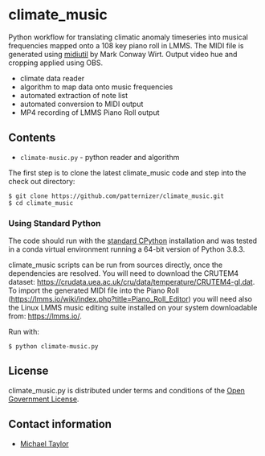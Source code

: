 # climate_music

Python workflow for translating climatic anomaly timeseries into musical frequencies mapped onto a 108 key piano roll in LMMS. The MIDI file is generated using [midiutil](https://github.com/duggan/midiutil) by Mark Conway Wirt. Output video hue and cropping applied using OBS.

* climate data reader
* algorithm to map data onto music frequencies
* automated extraction of note list
* automated conversion to MIDI output
* MP4 recording of LMMS Piano Roll output

## Contents

* `climate-music.py` - python reader and algorithm

The first step is to clone the latest climate_music code and step into the check out directory: 

    $ git clone https://github.com/patternizer/climate_music.git
    $ cd climate_music

### Using Standard Python

The code should run with the [standard CPython](https://www.python.org/downloads/) installation and was tested 
in a conda virtual environment running a 64-bit version of Python 3.8.3.

climate_music scripts can be run from sources directly, once the dependencies are resolved. You will need to download the CRUTEM4 dataset: https://crudata.uea.ac.uk/cru/data/temperature/CRUTEM4-gl.dat. To import the generated MIDI file into the Piano Roll (https://lmms.io/wiki/index.php?title=Piano_Roll_Editor) you will need also the Linux LMMS music editing suite installed on your system downloadable from: https://lmms.io/.

Run with:

    $ python climate-music.py

## License

climate_music.py is distributed under terms and conditions of the [Open Government License](http://www.nationalarchives.gov.uk/doc/open-government-licence/version/3/).

## Contact information

* [Michael Taylor](michael.a.taylor@uea.ac.uk)

